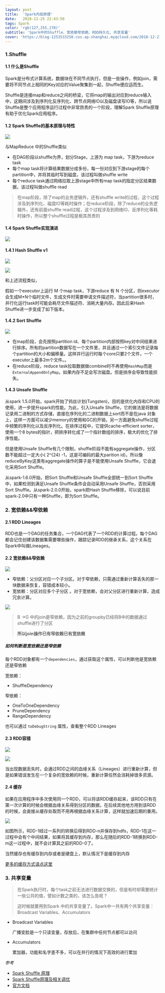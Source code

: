 ```yaml
---
layout: post
title:  'Spark内部原理'
date:   2018-12-25 22:43:50
tags: Spark
color: 'rgb(127,255,170)'
subtitle: 'Spark中的Shuffle、宽依赖窄依赖、RDD持久化、共享变量'
cover: 'https://blog-1253533258.cos.ap-shanghai.myqcloud.com/2018-12-21/spark-shuffle-overview.png'
---
```


### 1.Shuffle

#### 1.1 什么是Shuffle

Spark是分布式计算系统，数据块在不同节点执行，但是一些操作，例如join，需要将不同节点上相同的Key对应的Value聚集到一起，Shuffle便应运而生。

Shuffle是连接map和reduce之间的桥梁，它将map的输出对应到reduce输入中，这期间涉及到序列化反序列化、跨节点网络IO以及磁盘读写IO等，所以说Shuffle是整个应用程序运行过程中非常昂贵的一个阶段，理解Spark Shuffle原理有助于优化Spark应用程序。



#### 1.2 Spark Shuffle的基本原理与特性

![](https://blog-1253533258.cos.ap-shanghai.myqcloud.com/2018-12-21/spark-shuffle-overview.png)

与MapReduce 中的Shuffle类似

- 在DAG阶段以shuffle为界，划分Stage，上游为 map task，下游为reduce task
- 每个map task将计算结果数据分成多份，每一份对应到下游stage的每个partition中，并将其临时写到磁盘，该过程叫做shuffle write
- 每个reduce task通过网络拉取上游stage中所有map task的指定分区结果数据，该过程叫做shuffle read

> 在map阶段，除了map的业务逻辑外，还有shuffle write的过程，这个过程涉及到序列化、磁盘IO等耗时操作；在reduce阶段，除了reduce的业务逻辑外，还有前面shuffle read过程，这个过程涉及到网络IO、反序列化等耗时操作，所以整个shuffle过程是极其昂贵的

#### 1.4 Spark Shuffle实现演进

![](https://blog-1253533258.cos.ap-shanghai.myqcloud.com/2018-12-21/spark-shuffle-evolution.png)

#### 1.4.1 Hash Shuffle v1

![](https://blog-1253533258.cos.ap-shanghai.myqcloud.com/2018-12-21/spark-shuffle-v1.png)

![](https://blog-1253533258.cos.ap-shanghai.myqcloud.com/2018-12-21/spark-shuffle-v2.png)

和上述流程类似，

假如一个executor上运行 M 个map task，下游reduce 有 N 个分区，则executor 会生成M*N个临时文件，生成文件时需要申请文件描述符，当partition很多时，并行化运行task时可能会耗尽文件描述符、消耗大量内存。因此后来Hash Shuffle进一步变成了如下版本。

#### 1.4.2 Sort Shuffle

![](https://blog-1253533258.cos.ap-shanghai.myqcloud.com/2018-12-21/spark-shuffle-v3.png)

- 在map阶段，会先按照partition id、每个partition内部按照key对中间结果进行排序。所有的partition数据写在一个文件里，并且通过一个索引文件记录每个partition的大小和偏移量。这样并行运行时每个core只要2个文件，一个executor上最多2m个文件。。
- 在reduce阶段，reduce task拉取数据做combine时不再使用`HashMap`而是`ExternalAppendOnlyMap`。如果内存不足会写次磁盘。但是排序会导致性能损失。

#### 1.4.3 Unsafe Shuffle

从spark 1.5.0开始，spark开始了钨丝计划(Tungsten)，目的是优化内存和CPU的使用，进一步提升spark的性能。为此，引入Unsafe Shuffle，它的做法是将数据记录用二进制的方式存储，直接在序列化的二进制数据上sort而不是在java 对象上，这样一方面可以减少memory的使用和GC的开销，另一方面避免shuffle过程中频繁的序列化以及反序列化。在排序过程中，它提供cache-efficient sorter，使用一个8 bytes的指针，把排序转化成了一个指针数组的排序，极大的优化了排序性能。

但是使用Unsafe Shuffle有几个限制，shuffle阶段不能有aggregate操作，分区数不能超过一定大小(  2^{24} -1，这是可编码的最大parition id)，所以像reduceByKey这类有aggregate操作的算子是不能使用Unsafe Shuffle，它会退化采用Sort Shuffle。

从spark-1.6.0开始，把Sort Shuffle和Unsafe Shuffle全部统一到Sort Shuffle中，如果检测到满足Unsafe Shuffle条件会自动采用Unsafe Shuffle，否则采用Sort Shuffle。从spark-2.0.0开始，spark把Hash Shuffle移除，可以说目前spark-2.0中只有一种Shuffle，即为Sort Shuffle。



### 2. 宽依赖&&窄依赖

#### 2.1 RDD Lineages

RDD也是一个DAG的任务集合，一个DAG代表了一个RDD的计算过程。每个DAG都会记住创建该数据集需要哪些操作，跟踪记录RDD的继承关系，这个关系在Spark中叫做Lineages。

#### 2.2 宽依赖&&窄依赖

![](https://blog-1253533258.cos.ap-shanghai.myqcloud.com/2018-12-21/spark-dependency.png)

- 窄依赖：父分区对应一个子分区。对于窄依赖，只需通过重新计算丢失的那一块数据来恢复，容错成本较小。
- 宽依赖：分区对应多个子分区 。对于宽依赖，会对父分区进行重新计算，造成冗余计算。

![](https://blog-1253533258.cos.ap-shanghai.myqcloud.com/2018-12-21/spark-dependency-join.png)



> B ->G 中的join是窄依赖，因为之前的groupby已经将B中的数据通过shuffle进行了分区
>
> **所以join操作已有窄依赖已有宽依赖**

#####  如何判断是宽依赖还是窄依赖

每个RDD对象都有一个`dependencies`，通过获取这个属性，可以判断他是宽依赖还是窄依赖

宽依赖：

- ShuffleDependency

窄依赖：

- OneToOneDependency
- PruneDependency
- RangeDependency

也可以通过 `toDebugString` 属性，查看整个RDD Lineages

#### 2.3 RDD容错

![](https://blog-1253533258.cos.ap-shanghai.myqcloud.com/2018-12-21/spark-tolerance1.png)

![](https://blog-1253533258.cos.ap-shanghai.myqcloud.com/2018-12-21/spark-tolerance2.png)

当出现数据丢失时，会通过RDD之间的血缘关系（Lineages）进行重新计算，但是如果错误发生在一个复杂的宽依赖的时候，重新计算任然会消耗掉很多资源。

#### 2.4 缓存

如果在应用程序中多次使用同一个RDD，可以将该RDD缓存起来，该RDD只有在第一次计算的时候会根据血缘关系得到分区的数据，在后续其他地方用到该RDD的时候，会直接从缓存处取而不用再根据血缘关系计算，这样就加速后期的重用。

![](https://blog-1253533258.cos.ap-shanghai.myqcloud.com/2018-12-21/rdd-cache.png)

如图所示，RDD-1经过一系列的转换后得到RDD-n并保存到hdfs，RDD-1在这一过程中会有个中间结果，如果将其缓存到内存，那么在随后的RDD-1转换到RDD-m这一过程中，就不会计算其之前的RDD-0了。

当然缓存也有缓存到内存或者是硬盘上，默认情况下是缓存到内存

[更多的缓存方式请点这里](https://spark.apache.org/docs/1.6.0/programming-guide.html#rdd-persistence)

### 3. 共享变量

> 在Spark执行时，每个task之前无法进行数据交换的，但是有时却需要统计一些公共的值，譬如计数之类的，该怎么告呢？
>
> 这时候就要用到Spark 中的共享变量了。Spark中一共有两个共享变量：Broadcast Variables、Accumulators

- Broadcast Variables

  广播变脸是一个只读变量，存放后，在集群中任何节点都可以访问

- Accumulators

  累加器，功能和名字差不多，可以在并行的情况下高效的进行累加

*参考*

- [Spark Shuffle 原理](https://minihippo.github.io/2018/06/05/Spark-Shuffle-%E5%8E%9F%E7%90%86/)
- [Spark Shuffle原理及相关调优](http://sharkdtu.com/posts/spark-shuffle.html)
- [官方文档](https://spark.apache.org/docs/latest/rdd-programming-guide.html#shuffle-operations)

